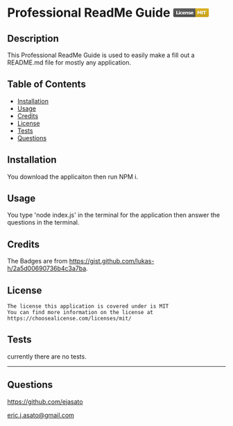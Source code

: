 # Professional ReadMe Guide     <svg xmlns="http://www.w3.org/2000/svg" xmlns:xlink="http://www.w3.org/1999/xlink" width="82" height="20" role="img" aria-label="License: MIT"><title>License: MIT</title><linearGradient id="s" x2="0" y2="100%"><stop offset="0" stop-color="#bbb" stop-opacity=".1"/><stop offset="1" stop-opacity=".1"/></linearGradient><clipPath id="r"><rect width="82" height="20" rx="3" fill="#fff"/></clipPath><g clip-path="url(#r)"><rect width="51" height="20" fill="#555"/><rect x="51" width="31" height="20" fill="#dfb317"/><rect width="82" height="20" fill="url(#s)"/></g><g fill="#fff" text-anchor="middle" font-family="Verdana,Geneva,DejaVu Sans,sans-serif" text-rendering="geometricPrecision" font-size="110"><text aria-hidden="true" x="265" y="150" fill="#010101" fill-opacity=".3" transform="scale(.1)" textLength="410">License</text><text x="265" y="140" transform="scale(.1)" fill="#fff" textLength="410">License</text><text aria-hidden="true" x="655" y="150" fill="#010101" fill-opacity=".3" transform="scale(.1)" textLength="210">MIT</text><text x="655" y="140" transform="scale(.1)" fill="#fff" textLength="210">MIT</text></g></svg>
      

  ## Description
  This Professional ReadMe Guide is used to easily make a fill out a README.md file for mostly any application.

  ## Table of Contents
  - [Installation](#installation)
  - [Usage](#usage)
  - [Credits](#credits)
  - [License](#license)
  - [Tests](#tests)
  - [Questions](#questions)

  ## Installation
  You download the applicaiton then run NPM i.

  ## Usage
  You type 'node index.js' in the terminal for the application then answer the questions in the terminal.

  ## Credits
  The Badges are from https://gist.github.com/lukas-h/2a5d00690736b4c3a7ba.

  ## License
    The license this application is covered under is MIT
    You can find more information on the license at https://choosealicense.com/licenses/mit/

  ## Tests
  currently there are no tests.

  ---
  ## Questions
  https://github.com/ejasato

  eric.j.asato@gmail.com
